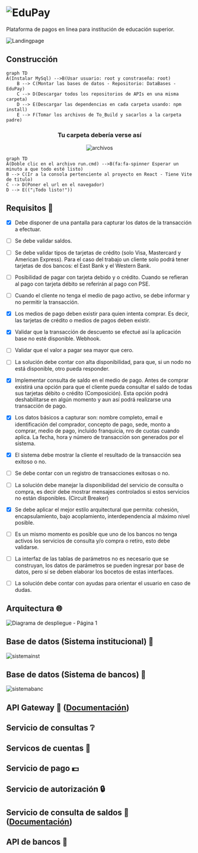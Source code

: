 # ![EduPay](https://user-images.githubusercontent.com/61607058/201572233-c22a4876-725a-44c5-aca2-668238f56862.png)

Plataforma de pagos en linea para institución de educación superior.

![Landingpage](https://user-images.githubusercontent.com/61607058/201576500-f502950a-5c80-4d31-a044-244e7ca2cd23.png)

## Construcción
```mermaid
graph TD
A(Instalar MySql) -->B(Usar usuario: root y constraseña: root)
    B --> C(Montar las bases de datos - Repositorio: DataBases - EduPay)
    C --> D(Descargar todos los repositorios de APIs en una misma carpeta)
    D --> E(Descargar las dependencias en cada carpeta usando: npm install)
    E --> F(Tomar los archivos de To_Build y sacarlos a la carpeta padre)
```
<h3 align="center"> Tu carpeta debería verse así </h3>
<div align="center">
  
![archivos](https://user-images.githubusercontent.com/61607058/202647601-6d501a48-f3ca-4769-8c1d-82833b855e86.png)

</div>
  
```mermaid
graph TD
A(Doble clic en el archivo run.cmd) -->B(fa:fa-spinner Esperar un minuto a que todo esté listo)
B --> C(Ir a la consola pertenciente al proyecto en React - Tiene Vite de titulo)
C --> D(Poner el url en el navegador)
D --> E(("¡Todo listo!"))
```

## Requisitos 📅

- [x] Debe disponer de una pantalla para capturar los datos de la transacción a efectuar.

- [ ] Se debe validar saldos.

- [ ] Se debe validar tipos de tarjetas de crédito (solo Visa, Mastercard y American Express). Para el caso del trabajo un cliente solo podrá tener tarjetas de dos bancos: el East Bank y el Western Bank.

- [ ] Posibilidad de pagar con tarjeta debido y o crédito. Cuando se refieran al pago con tarjeta débito se referirán al pago con PSE.

- [ ] Cuando el cliente no tenga el medio de pago activo, se debe informar y no permitir la transacción. 

- [x] Los medios de pago deben existir para quien intenta comprar. Es decir, las tarjetas de crédito o medios de pagos deben existir.

- [x] Validar que la transacción de descuento se efectué así la aplicación base no esté disponible. Webhook.

- [ ] Validar que el valor a pagar sea mayor que cero.

- [ ] La solución debe contar con alta disponibilidad, para que, si un nodo no está disponible, otro pueda responder.

- [x] Implementar consulta de saldo en el medio de pago. Antes de comprar existirá una opción para que el cliente pueda consultar el saldo de todas sus tarjetas débito o crédito (Composición). Esta opción podrá deshabilitarse en algún momento y aun así podrá realizarse una transacción de pago.

- [x] Los datos básicos a capturar son: nombre completo, email e identificación del comprador, concepto de pago, sede, monto a comprar, medio de pago, incluido franquicia, nro de cuotas cuando aplica. La fecha, hora y número de transacción son generados por el sistema.

- [x] El sistema debe mostrar la cliente el resultado de la transacción sea exitoso o no.

- [ ] Se debe contar con un registro de transacciones exitosas o no.

- [ ] La solución debe manejar la disponibilidad del servicio de consulta o compra, es decir debe mostrar mensajes controlados si estos servicios no están disponibles. 
(Circuit Breaker)

- [x] Se debe aplicar el mejor estilo arquitectural que permita: cohesión, encapsulamiento, bajo acoplamiento, interdependencia al máximo nivel posible.

- [ ] Es un mismo momento es posible que uno de los bancos no tenga activos los servicios de consulta y/o compra o retiro, esto debe validarse.

- [ ] La interfaz de las tablas de parámetros no es necesario que se construyan, los datos de parámetros se pueden ingresar por base de datos, pero sí se deben elaborar los bocetos de estas interfaces.

- [ ] La solución debe contar con ayudas para orientar el usuario en caso de dudas.


## Arquitectura 🌐

![Diagrama de despliegue - Página 1](https://user-images.githubusercontent.com/61607058/201572704-8441ee21-7604-4ed8-af1c-35bb828ee010.png)

## Base de datos (Sistema institucional) 🏫

![sistemainst](https://user-images.githubusercontent.com/61607058/201577941-17f26371-b71c-4f97-bfaf-62927aa9508f.png)

## Base de datos (Sistema de bancos) 🏦

![sistemabanc](https://user-images.githubusercontent.com/61607058/201578060-f189e396-9bbc-41ec-b34d-715b14b12fc0.png)

## API Gateway 🚚 ([Documentación](https://github.com/Diseno-de-Software-2/API-Gateway-EduPay#readme))

## Servicio de consultas ❔

## Servicos de cuentas 🧑

## Servicio de pago 💵

## Servicio de autorización 🔒

## Servicio de consulta de saldos 💸  ([Documentación](https://github.com/Diseno-de-Software-2/Balance-API-EduPay#readme))

## API de bancos 🏧




<!--
![Enunciado_page-0001](https://user-images.githubusercontent.com/61607058/198183272-3ffca75a-092b-435e-8a41-9ffed67ee677.jpg)
![Enunciado_page-0002](https://user-images.githubusercontent.com/61607058/198183275-1211345f-e1fb-4cd5-b022-a772d4bf83f0.jpg)
![Enunciado_page-0003](https://user-images.githubusercontent.com/61607058/198183277-a968c48e-8cf4-4a20-8fe3-600c362c4fb6.jpg)
![Enunciado_page-0004](https://user-images.githubusercontent.com/61607058/198183263-c2388e2e-2193-48a8-8178-f124f5756906.jpg)
![Enunciado_page-0005](https://user-images.githubusercontent.com/61607058/198183266-548ca9f9-25b4-4431-98e1-7bb2cf22de18.jpg)
![Enunciado_page-0006](https://user-images.githubusercontent.com/61607058/198183269-9a68e6e7-6af0-4009-a950-e67de03ce011.jpg)
-->

<!--

**Here are some ideas to get you started:**

🙋‍♀️ A short introduction - what is your organization all about?
🌈 Contribution guidelines - how can the community get involved?
👩‍💻 Useful resources - where can the community find your docs? Is there anything else the community should know?
🍿 Fun facts - what does your team eat for breakfast?
🧙 Remember, you can do mighty things with the power of [Markdown](https://docs.github.com/github/writing-on-github/getting-started-with-writing-and-formatting-on-github/basic-writing-and-formatting-syntax)
-->
